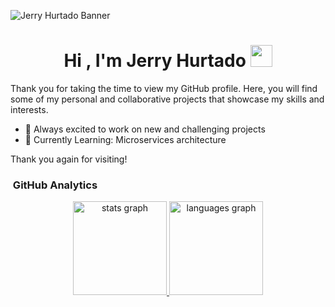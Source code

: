 ![Jerry Hurtado Banner](https://tetohc.github.io/MediaResources/images/covers/my_cover_2.png)

<h1 align="center"><b>Hi , I'm Jerry Hurtado </b><img src="https://media.giphy.com/media/hvRJCLFzcasrR4ia7z/giphy.gif" width="35"></h1>

Thank you for taking the time to view my GitHub profile. Here, you will find some of my personal and collaborative projects that showcase my skills and interests.

- 🚀 Always excited to work on new and challenging projects
- 🌱 Currently Learning: Microservices architecture

Thank you again for visiting!

### &nbsp;GitHub Analytics

<div align="center">
  <a href="https://github.com/tetohc">
    <img src="https://github-readme-stats-eight-theta.vercel.app/api?username=tetohc&show_icons=true&theme=goliat&include_all_commits=true&count_private=true" height="150" alt="stats graph"/>
    <img src="https://github-readme-stats-eight-theta.vercel.app/api/top-langs/?username=tetohc&layout=compact&langs_count=8&theme=goliat" height="150" alt="languages graph"/>
  </a>
</div>
